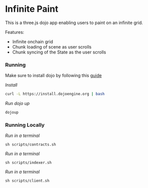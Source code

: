 # Infinite Paint

This is a three.js dojo app enabling users to paint on an infinite grid.

Features:

- Infinite onchain grid
- Chunk loading of scene as user scrolls
- Chunk syncing of the State as the user scrolls

### Running

Make sure to install dojo by following this [guide](https://book.dojoengine.org/getting-started)

_Install_

```bash
curl -L https://install.dojoengine.org | bash
```

_Run dojo up_

```bash
dojoup
```

### Running Locally

_Run in a terminal_

```
sh scripts/contracts.sh
```

_Run in a terminal_

```
sh scripts/indexer.sh
```

_Run in a terminal_

```
sh scripts/client.sh
```
